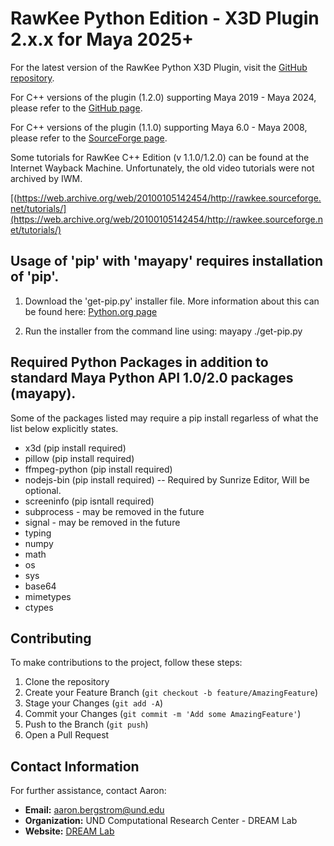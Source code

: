 # RawKee Python Edition - X3D Plugin 2.x.x for Maya 2025+

For the latest version of the RawKee Python X3D Plugin, visit the [GitHub repository](https://github.com/und-dream-lab/rawkee).

For C++ versions of the plugin (1.2.0) supporting Maya 2019 - Maya 2024, please refer to the [GitHub page](https://github.com/und-dream-lab/rawkee/tree/v1.2.0).

For C++ versions of the plugin (1.1.0) supporting Maya 6.0 - Maya 2008, please refer to the [SourceForge page](https://sourceforge.net/projects/rawkee/).

Some tutorials for RawKee C++ Edition (v 1.1.0/1.2.0) can be found at the Internet Wayback Machine. Unfortunately, the old video tutorials were not archived by IWM.

[(https://web.archive.org/web/20100105142454/http://rawkee.sourceforge.net/tutorials/](https://web.archive.org/web/20100105142454/http://rawkee.sourceforge.net/tutorials/)

## Usage of 'pip' with 'mayapy' requires installation of 'pip'.
1. Download the 'get-pip.py' installer file. More information about this can be found here:
   [Python.org page](https://packaging.python.org/en/latest/tutorials/installing-packages/)
   
2. Run the installer from the command line using:
   mayapy ./get-pip.py
   

## Required Python Packages in addition to standard Maya Python API 1.0/2.0 packages (mayapy).
Some of the packages listed may require a pip install regarless of what the list below explicitly states.
- x3d           (pip install required)
- pillow        (pip install required)
- ffmpeg-python (pip install required)
- nodejs-bin    (pip install required) -- Required by Sunrize Editor, Will be optional.
- screeninfo    (pip isntall required)
- subprocess - may be removed in the future
- signal     - may be removed in the future
- typing
- numpy
- math
- os
- sys
- base64
- mimetypes
- ctypes

<!--
### Steps:
1. **Open PowerShell:**
   Launch PowerShell on your system.

2. **Navigate to your RawKee Git repository:**
   Use the `cd` command to change your directory to the RawKee Git repository location.

3. **Run Build Commands:**
   Execute the following commands in sequence:
   ```shell
   clear
   cmake -Bbuild -G "Visual Studio 17 2022"
   cmake --build build
   ```
   **Note:** Ensure to delete the "build" directory before attempting to re-compile/build.

4. **Copy Build Files:**
   Transfer the compiled plugin and other necessary files to your Maya Plugins folder:
    - `build\Debug\x3d.mll` to `plug-ins\x3d.mll`
    - `mel\*.mel` to `scripts\*.mel`
    - `icons\*.bmp` to `icons\*.bmp`

This will complete the setup of the RawKee X3D Plugin 1.2.0 for Maya 2019+. Happy modeling!
-->

## Contributing

To make contributions to the project, follow these steps:
1. Clone the repository
2. Create your Feature Branch (`git checkout -b feature/AmazingFeature`)
3. Stage your Changes (`git add -A`)
4. Commit your Changes (`git commit -m 'Add some AmazingFeature'`)
5. Push to the Branch (`git push`)
6. Open a Pull Request

## Contact Information
For further assistance, contact Aaron:
- **Email:** aaron.bergstrom@und.edu
- **Organization:** UND Computational Research Center - DREAM Lab
- **Website:** [DREAM Lab](https://dream.crc.und.edu/)
